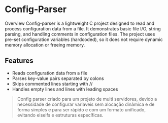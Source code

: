 # Config-Parser
Overview
Config-parser is a lightweight C project designed to read and process configuration data from a file. It demonstrates basic file I/O, string parsing, and handling comments in configuration files. The project uses pre-set configuration variables (hardcoded), so it does not require dynamic memory allocation or freeing memory.

## Features
- Reads configuration data from a file
- Parses key-value pairs separated by colons
- Skips commented lines starting with //
- Handles empty lines and lines with leading spaces


> Config parser criado para um projeto de multi servidores, devido a necessidade de configurar variaveis sem alocação dinâmica e de forma simples e para ser rápido e com um formato unificado, evitando elseifs e estruturas específicas.